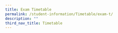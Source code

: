 ```yaml
---
title: Exam Timetable
permalink: /student-information/Timetable/exam-t/
description: ""
third_nav_title: Timetable
---
```

